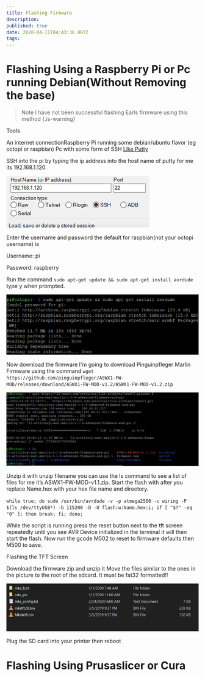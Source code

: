 ```yaml
---
title: Flashing Firmware
description: 
published: true
date: 2020-04-11T04:43:36.907Z
tags: 
---
```


# Flashing Using a Raspberry Pi or Pc running Debian(Without Removing the base)

>Note I have not been successful flashing Earls firmware using this method
{.is-warning}

Tools

An internet connectionRaspberry Pi running some debian/ubuntu flavor (eg octopi or raspbian) Pc with some form of SSH [Like Putty](https://www.chiark.greenend.org.uk/~sgtatham/putty/latest.html)

SSH into the pi by typing the ip address into the host name of putty for me its 192.168.1.120.

![pasted_image_0.png](/flashing-assets/pasted_image_0.png)

Enter the username and password the default for raspbian(not your octopi username) is

Username: pi

Password: raspberry

Run the command `sudo apt-get update && sudo apt-get install avrdude` type y when prompted.

![pasted_image_0_(1).png](/flashing-assets/pasted_image_0_(1).png)

Now download the firmware I'm going to download Pinguinpfleger Marlin Firmware using the command `wget https://github.com/pinguinpfleger/ASWX1-FW-MOD/releases/download/ASWX1-FW-MOD-v1.2/ASWX1-FW-MOD-v1.2.zip`

![pasted_image_0_(2).png](/flashing-assets/pasted_image_0_(2).png)

Unzip it with unzip filename you can use the ls command to see a list of files for me it’s ASWX1-FW-MOD-v1.1.zip.
Start the flash with after you replace Name.hex with your hex file name and directory.

`while true; do sudo /usr/bin/avrdude -v -p atmega2560 -c wiring -P $(ls /dev/ttyUSB*) -b 115200 -D -U flash:w:Name.hex:i; if [ "$?" -eq "0" ]; then break; fi; done;`

While the script is running press the reset button next to the tft screen repeatedly until you see AVR Device initialized in the terminal it will then start the flash.
Now run the gcode M502 to reset to firmware defaults then M500 to save.

Flashing the TFT Screen

Download the firmware zip and unzip it
Move the files similar to the ones in the picture to the root of the sdcard. It must be fat32 formatted!!

![pasted_image_0_(3).png](/flashing-assets/pasted_image_0_(3).png)

Plug the SD card into your printer then reboot

# Flashing Using Prusaslicer or Cura